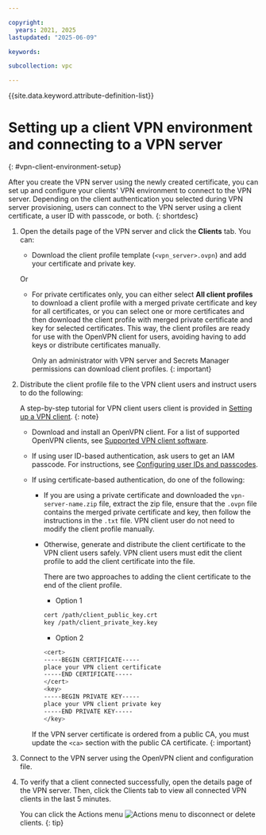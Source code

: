 ```yaml
---

copyright:
  years: 2021, 2025
lastupdated: "2025-06-09"

keywords:

subcollection: vpc

---
```


{{site.data.keyword.attribute-definition-list}}

# Setting up a client VPN environment and connecting to a VPN server
{: #vpn-client-environment-setup}

After you create the VPN server using the newly created certificate, you can set up and configure your clients' VPN environment to connect to the VPN server. Depending on the client authentication you selected during VPN server provisioning, users can connect to the VPN server using a client certificate, a user ID with passcode, or both.
{: shortdesc}

1. Open the details page of the VPN server and click the **Clients** tab. You can:
   * Download the client profile template (`<vpn_server>.ovpn`) and add your certificate and private key.

   Or
   * For private certificates only, you can either select **All client profiles** to download a client profile with a merged private certificate and key for all certificates, or you can select one or more certificates and then download the client profile with merged private certificate and key for selected certificates. This way, the client profiles are ready for use with the OpenVPN client for users, avoiding having to add keys or distribute certificates manually.

      Only an administrator with VPN server and Secrets Manager permissions can download client profiles.
      {: important}

1. Distribute the client profile file to the VPN client users and instruct users to do the following:

   A step-by-step tutorial for VPN client users client is provided in [Setting up a VPN client](/docs/vpc?topic=vpc-setting-up-vpn-client).
   {: note}

   * Download and install an OpenVPN client. For a list of supported OpenVPN clients, see [Supported VPN client software](/docs/vpc?topic=vpc-client-to-site-vpn-planning#vpn-client-software).
   * If using user ID-based authentication, ask users to get an IAM passcode. For instructions, see [Configuring user IDs and passcodes](/docs/vpc?topic=vpc-client-to-site-authentication#client-to-site-configuration-passcode).
   * If using certificate-based authentication, do one of the following:
      * If you are using a private certificate and downloaded the `vpn-server-name.zip` file, extract the zip file, ensure that the `.ovpn` file contains the merged private certificate and key, then follow the instructions in the `.txt` file. VPN client user do not need to modify the client profile manually.
      * Otherwise, generate and distribute the client certificate to the VPN client users safely. VPN client users must edit the client profile to add the client certificate into the file.

         There are two approaches to adding the client certificate to the end of the client profile.

         * Option 1

         ```sh
         cert /path/client_public_key.crt
         key /path/client_private_key.key
         ```

         * Option 2

         ```sh
         <cert>
         -----BEGIN CERTIFICATE-----
         place your VPN client certificate
         -----END CERTIFICATE-----
         </cert>
         <key>
         -----BEGIN PRIVATE KEY-----
         place your VPN client private key
         -----END PRIVATE KEY-----
         </key>
         ```

      If the VPN server certificate is ordered from a public CA, you must update the `<ca>` section with the public CA certificate.
      {: important}

1. Connect to the VPN server using the OpenVPN client and configuration file.
1. To verify that a client connected successfully, open the details page of the VPN server. Then, click the Clients tab to view all connected VPN clients in the last 5 minutes.

   You can click the Actions menu ![Actions menu](../icons/action-menu-icon.svg "Actions") to disconnect or delete clients.
   {: tip}
